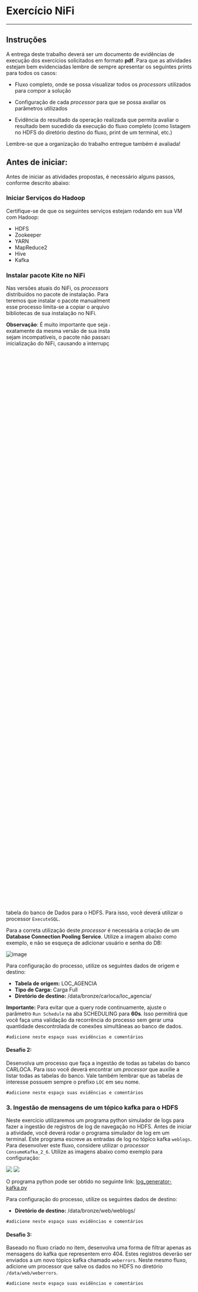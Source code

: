 # Exercício NiFi
---
## Instruções

A entrega deste trabalho deverá ser um documento de evidências de execução dos exercícios solicitados em formato **pdf**. Para que as atividades estejam bem evidenciadas lembre de sempre apresentar os seguintes prints para todos os casos:

- Fluxo completo, onde se possa visualizar todos os _processors_ utilizados para compor a solução

- Configuração de cada _processor_ para que se possa avaliar os parâmetros utilizados

- Evidência do resultado da operação realizada que permita avaliar o resultado bem sucedido da execução do fluxo completo (como listagem no HDFS do diretório destino do fluxo, print de um terminal, etc.)

Lembre-se que a organização do trabalho entregue também é avaliada!

## Antes de iniciar:

Antes de iniciar as atividades propostas, é necessário alguns passos, conforme descrito abaixo:

### Iniciar Serviços do Hadoop

Certifique-se de que os seguintes serviços estejam rodando em sua VM com Hadoop:

- HDFS
- Zookeeper
- YARN
- MapReduce2
- Hive
- Kafka

### Instalar pacote Kite no NiFi
Nas versões atuais do NiFi, os _processors_ do pacote **kite** deixaram de ser distribuídos no pacote de instalação. Para executar uma das atividades, teremos que instalar o pacote manualmente no NiFi. Para a nossa sorte, esse processo limita-se a copiar o arquivo do pacote **kite** ao diretório de bibliotecas de sua instalação no NiFi.

**Observação**:  É muito importante que seja adicionado o arquivo do **kite** exatamente da mesma versão de sua instalação do NiFi. Caso as versões sejam incompatíveis, o pacote não passará na validação do processo de inicialização do NiFi, causando a interrupção do programa.

Para instalação do pacote **kite**, siga as seguintes instruções:

1. Rode o comando ``nifi.sh`` a partir do terminal para obter a versão e local de instalação do NiFi. No caso do exemplo abaixo, a versão instalada é a ``1.13.2`` e o local de instalação é ``/opt/nifi-1.13.2``:

    &nbsp;![image](img/nifi_status.png)&nbsp;

2. A partir da sua VM, baixe o pacote binário do **kite** (nar) para a sua versão de NiFi. No caso da versão apresentada acima, o arquivo pode ser obtido diretamente do link abaixo:
   [nifi-kite-nar-1.13.2.nar](https://github.com/thiagonogueira/fiap/raw/main/abd/ingestao%20de%20dados/aula_nifi/bin/nifi-kite-nar-1.13.2.nar)

    Você também poderá encontrar outras versões do pacote no seguinte link:
    https://mvnrepository.com/artifact/org.apache.nifi/nifi-kite-nar

3. Copie o arquivo baixado para o subdiretório ``lib`` do local de instalação do NiFi. No caso apresentado acima, você poderá rodar o seguinte comando no terminal, considerando que o download foi feito no diretório padrão:
    > cp ~/Downloads/nifi-kite-nar-1.13.2.nar /opt/nifi-1.13.2/lib

### Iniciar o NiFi e acessá-lo através de um browser

Para iniciar o NiFI, rode o seguinte comando a partir do terminal:

> nifi.sh start

Aguarde alguns minutos até que o a plataforma suba e a interface web esteja disponível. Você poderá acessar o NiFi pelo browser através do link:

http://hdpdemo.local:18080/nifi/

Agora sim! Estamos prontos para iniciar as atividades!

## Exercícios

### 1. Ingestão de arquivos para um diretório no HDFS

Nesta atividade você deverá importar arquivos de vendas da sua empresa para o HDFS. Os arquivos estão em formato delimitado na origem e deverão ser salvos no mesmo formato no destino. Seguem parâmetros para criação do fluxo:

- **Diretório de origem:** /data/marketplace/sales/
- **Formato dos arquivos na origem:** arquivo delimitado
- **Delimitador**: |
- **Diretório de destino:** /data/bronze/sales/
- **Formato dos arquivos no destino:** preservar mesmo formato da origem
- **Compressão dos arquivos no destino**: Nenhuma

````
#adicione neste espaço suas evidências e comentários
````

#### Desafio 1:

Os usuários da tabela ``sales`` estão reclamando da performance da tabela está muito abaixo do esperado. Após alguns estudos, seu time resolve recriar a tabela na camada ``silver`` de seu datalake em formato ``orc``. Você deverá criar um processo no NiFi que leia os dados salvos do HDFS, converta-os para o formato ``orc`` e salve na camada silver. Adicionalmente, crie tabelas externas apontando para os dois diretórios, desenvolva uma query que apresente a o número total de operações e o valor total transacionado (soma de ``value``) para cada método de pagamento (coluna ``x_choice``) e compare o tempo de execução para cada um dos casos.

Para realizar o desafio, considere as seguintes informações:

- **Diretório de origem:** /data/bronze/sales/
- **Formato dos arquivos na origem:** arquivo delimitado
- **Delimitador**: |
- **Nome dos campos**:
    - account_id,
    - date_time,
    - transaction_id,
    - value,
    - x_stores,
    - x_category,
    - x_cities,
    - x_province,
    - x_choice
- **Diretório de destino:** /data/silver/sales/
- **Formato dos arquivos no destino:** orc
- **Compressão dos arquivos no destino**: Nenhuma


````
#adicione neste espaço suas evidências e comentários
````

### 2. Ingestão de uma tabela para um diretório no HDFS

Nesta atividade você deverá utilizar o NiFi para fazer a importação de uma tabela do banco de Dados para o HDFS. Para isso, você deverá utilizar o processor ``ExecuteSQL``.

Para a correta utilização deste _processor_ é necessária a criação de um **Database Connection Pooling Service**. Utilize a imagem abaixo como exemplo, e não se esqueça de adicionar usuário e senha do DB:

![image](img/configura_conexao.png)


Para configuração do processo, utilize os seguintes dados de origem e destino:

- **Tabela de origem:** LOC_AGENCIA
- **Tipo de Carga:** Carga Full
- **Diretório de destino:** /data/bronze/carloca/loc_agencia/

**Importante:** Para evitar que a query rode continuamente, ajuste o parâmetro ``Run Schedule`` na aba SCHEDULING para **60s**. Isso permitirá que você faça uma validação da recorrência do processo sem gerar uma quantidade descontrolada de conexões simultâneas ao banco de dados.

````
#adicione neste espaço suas evidências e comentários
````

#### Desafio 2:

Desenvolva um processo que faça a ingestão de todas as tabelas do banco CARLOCA. Para isso você deverá encontrar um _processor_ que auxilie a listar todas as tabelas do banco. Vale também lembrar que as tabelas de interesse possuem sempre o prefixo ``LOC`` em seu nome.

````
#adicione neste espaço suas evidências e comentários
````
### 3. Ingestão de mensagens de um tópico kafka para o HDFS

Neste exercício utilizaremos um programa python simulador de logs para fazer a ingestão de registros de log de navegação no HDFS. Antes de iniciar a atividade, você deverá rodar o programa simulador de log em um terminal. Este programa escreve as entradas de log no tópico kafka ``weblogs``. Para desenvolver este fluxo, considere utilizar o _processor_ ``ConsumeKafka_2_6``. Utilize as imagens abaixo como exemplo para configuração:

![](img/processor_kafka_1.png)
![](img/processor_kafka_2.png)


O programa python pode ser obtido no seguinte link:
[log_generator-kafka.py](https://raw.githubusercontent.com/thiagonogueira/fiap/main/abd/ingestao%20de%20dados/aula_nifi/src/log_generator-kafka.py)

Para configuração do processo, utilize os seguintes dados de destino:


- **Diretório de destino:** /data/bronze/web/weblogs/

````
#adicione neste espaço suas evidências e comentários
````

#### Desafio 3:

Baseado no fluxo criado no item, desenvolva uma forma de filtrar apenas as mensagens do kafka que representem erro 404. Estes registros deverão ser enviados a um novo tópico kafka chamado ``weberrors``. Neste mesmo fluxo, adicione um processor que salve os dados no HDFS no diretório ``/data/web/weberrors``.

````
#adicione neste espaço suas evidências e comentários
````
